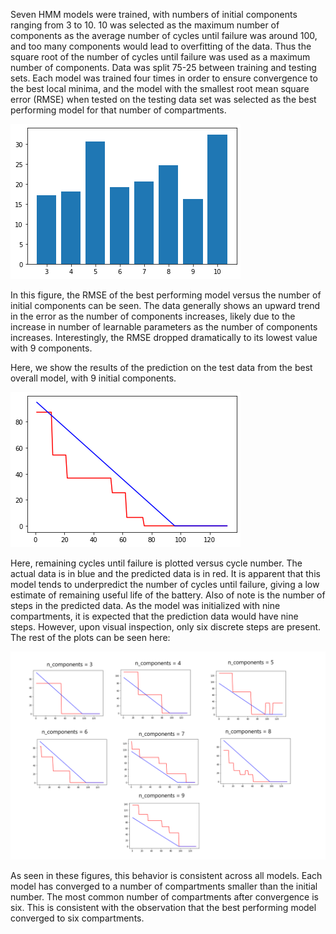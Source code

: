 Seven HMM models were trained, with numbers of initial components ranging from 3 to 10. 10 was selected as the maximum number of components as the average number of cycles until failure was around 100, and too many components would lead to overfitting of the data. Thus the square root of the number of cycles until failure was used as a maximum number of components. Data was split 75-25 between training and testing sets. Each model was trained four times in order to ensure convergence to the best local minima, and the model with the smallest root mean square error (RMSE) when tested on the testing data set was selected as the best performing model for that number of compartments. 

![RMSE vs. number of components](/images/RMSEvsncomponents.png)

In this figure, the RMSE of the best performing model versus the number of initial components can be seen. The data generally shows an upward trend in the error as the number of components increases, likely due to the increase in number of learnable parameters as the number of components increases. Interestingly, the RMSE dropped dramatically to its lowest value with 9 components. 

Here, we show the results of the prediction on the test data from the best overall model, with 9 initial components.

![Best performing model prediction](/images/m9results.png)

Here, remaining cycles until failure is plotted versus cycle number. The actual data is in blue and the predicted data is in red. It is apparent that this model tends to underpredict the number of cycles until failure, giving a low estimate of remaining useful life of the battery. Also of note is the number of steps in the predicted data. As the model was initialized with nine compartments, it is expected that the prediction data would have nine steps. However, upon visual inspection, only six discrete steps are present. The rest of the plots can be seen here:

![other models](/images/models.png)

As seen in these figures, this behavior is consistent across all models. Each model has converged to a number of compartments smaller than the initial number. The most common number of compartments after convergence is six. This is consistent with the observation that the best performing model converged to six compartments. 
